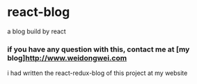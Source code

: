 # react-blog
a blog build by react

### if you have any question with this, contact me at [my blog]http://www.weidongwei.com

i had written the react-redux-blog of this project at my website 
